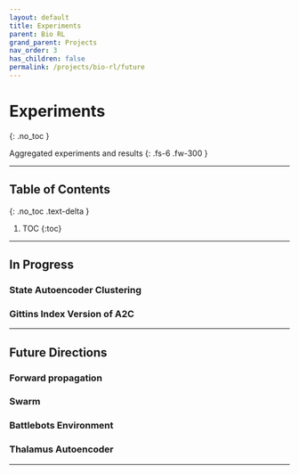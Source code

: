 ```yaml
---
layout: default
title: Experiments
parent: Bio RL
grand_parent: Projects
nav_order: 3
has_children: false
permalink: /projects/bio-rl/future
---
```


# Experiments
{: .no_toc }

Aggregated experiments and results
{: .fs-6 .fw-300 }

---

## Table of Contents
{: .no_toc .text-delta }

1. TOC
{:toc}

---

## In Progress

### State Autoencoder Clustering
### Gittins Index Version of A2C


---
## Future Directions

### Forward propagation
### Swarm
### Battlebots Environment
### Thalamus Autoencoder

---
